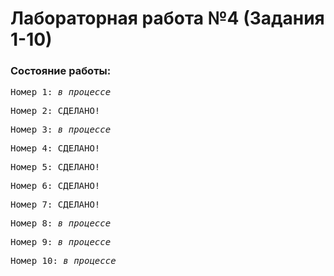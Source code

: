 # Лабораторная работа №4 (Задания 1-10)
### Состояние работы:<br/>
<pre>Номер 1: <i>в процессе</i></pre>
<pre>Номер 2: СДЕЛАНО!</pre>
<pre>Номер 3: <i>в процессе</i></pre>
<pre>Номер 4: СДЕЛАНО!</pre>
<pre>Номер 5: СДЕЛАНО!</pre>
<pre>Номер 6: СДЕЛАНО!</pre>
<pre>Номер 7: СДЕЛАНО!</pre>
<pre>Номер 8: <i>в процессе</i></pre>
<pre>Номер 9: <i>в процессе</i></pre>
<pre>Номер 10: <i>в процессе</i></pre>
